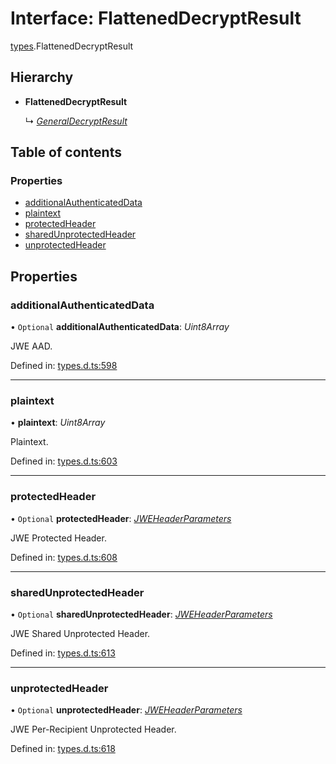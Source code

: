 # Interface: FlattenedDecryptResult

[types](../modules/types.md).FlattenedDecryptResult

## Hierarchy

- **FlattenedDecryptResult**

  ↳ [*GeneralDecryptResult*](types.generaldecryptresult.md)

## Table of contents

### Properties

- [additionalAuthenticatedData](types.flatteneddecryptresult.md#additionalauthenticateddata)
- [plaintext](types.flatteneddecryptresult.md#plaintext)
- [protectedHeader](types.flatteneddecryptresult.md#protectedheader)
- [sharedUnprotectedHeader](types.flatteneddecryptresult.md#sharedunprotectedheader)
- [unprotectedHeader](types.flatteneddecryptresult.md#unprotectedheader)

## Properties

### additionalAuthenticatedData

• `Optional` **additionalAuthenticatedData**: *Uint8Array*

JWE AAD.

Defined in: [types.d.ts:598](https://github.com/panva/jose/blob/v3.12.2/src/types.d.ts#L598)

___

### plaintext

• **plaintext**: *Uint8Array*

Plaintext.

Defined in: [types.d.ts:603](https://github.com/panva/jose/blob/v3.12.2/src/types.d.ts#L603)

___

### protectedHeader

• `Optional` **protectedHeader**: [*JWEHeaderParameters*](types.jweheaderparameters.md)

JWE Protected Header.

Defined in: [types.d.ts:608](https://github.com/panva/jose/blob/v3.12.2/src/types.d.ts#L608)

___

### sharedUnprotectedHeader

• `Optional` **sharedUnprotectedHeader**: [*JWEHeaderParameters*](types.jweheaderparameters.md)

JWE Shared Unprotected Header.

Defined in: [types.d.ts:613](https://github.com/panva/jose/blob/v3.12.2/src/types.d.ts#L613)

___

### unprotectedHeader

• `Optional` **unprotectedHeader**: [*JWEHeaderParameters*](types.jweheaderparameters.md)

JWE Per-Recipient Unprotected Header.

Defined in: [types.d.ts:618](https://github.com/panva/jose/blob/v3.12.2/src/types.d.ts#L618)
